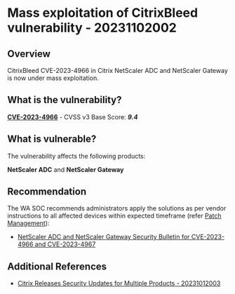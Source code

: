 # Mass exploitation of CitrixBleed vulnerability - 20231102002

## Overview

CitrixBleed CVE-2023-4966 in Citrix NetScaler ADC and NetScaler Gateway is now under mass exploitation.

## What is the vulnerability?

[**CVE-2023-4966**](https://nvd.nist.gov/vuln/detail/CVE-2023-4966) - CVSS v3 Base Score: ***9.4***

## What is vulnerable?

The vulnerability affects the following products:

**NetScaler ADC** and **NetScaler Gateway**

## Recommendation

The WA SOC recommends administrators apply the solutions as per vendor instructions to all affected devices within expected timeframe (refer [Patch Management](../guidelines/patch-management.md)):

- [NetScaler ADC and NetScaler Gateway Security Bulletin for CVE-2023-4966 and CVE-2023-4967](https://support.citrix.com/article/CTX579459/netscaler-adc-and-netscaler-gateway-security-bulletin-for-cve20234966-and-cve20234967)


## Additional References
- [Citrix Releases Security Updates for Multiple Products - 20231012003](https://soc.cyber.wa.gov.au/advisories/20231012003-Citrix-Releases-Security-Updates-for-Multiple-Products/)
